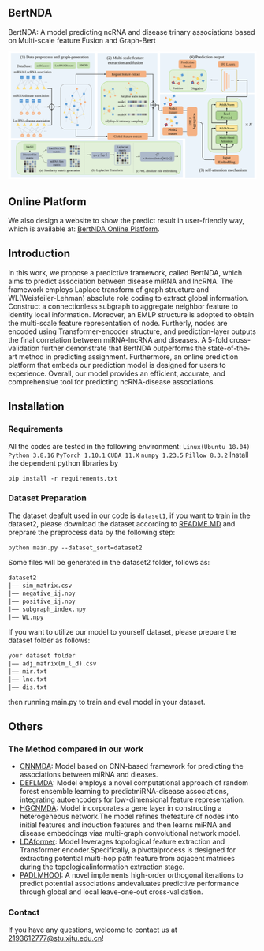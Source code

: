 ## BertNDA
BertNDA: A model predicting ncRNA and disease trinary associations based on Multi-scale feature Fusion and Graph-Bert
 
![BertNDA](/imgs/Method.svg)

## Online Platform
We also design a website to show the predict result in user-friendly way, which is available at: [BertNDA Online Platform](http://39.106.16.168:8017/).

## Introduction
In this work, we propose a predictive framework, called BertNDA, which aims to predict association between disease miRNA and lncRNA. The framework employs Laplace transform of graph structure and WL(Weisfeiler-Lehman) absolute role coding to extract global information. Construct a connectionless subgraph to aggregate neighbor feature to identify local information. Moreover, an EMLP structure is adopted to obtain the multi-scale feature representation of node. Furtherly, nodes are encoded using Transformer-encoder structure, and prediction-layer outputs the final correlation between miRNA-lncRNA and diseases. A 5-fold cross-validation further demonstrate that BertNDA outperforms the state-of-the-art method in predicting assignment. Furthermore, an online prediction platform that embeds our prediction model is designed for users to experience. Overall, our model provides an efficient, accurate, and comprehensive tool for predicting ncRNA-disease associations.

## Installation
### Requirements
All the codes are tested in the following environment:
`Linux(Ubuntu 18.04)` `Python 3.8.16` `PyTorch 1.10.1` `CUDA 11.X` `numpy 1.23.5` `Pillow 8.3.2`
Install the dependent python libraries by

```
pip install -r requirements.txt
```
### Dataset Preparation
The dataset deafult used in our code is `dataset1`, if you want to train in the dataset2, please download the dataset according to [README.MD](data/dataset2/README.MD) and preprare the preprocess data by the following step:

```
python main.py --dataset_sort=dataset2
```
Some files will be generated in the dataset2 folder, follows as:

```
dataset2
|—— sim_matrix.csv
|—— negative_ij.npy
|—— positive_ij.npy
|—— subgraph_index.npy
|—— WL.npy
```
If you want to utilize our model to yourself dataset, please prepare the dataset folder as follows:

```
your dataset folder
|—— adj_matrix(m_l_d).csv
|—— mir.txt
|—— lnc.txt
|—— dis.txt
```
then running main.py to train and eval model in your dataset.
 
## Others
### The Method compared in our work
- [CNNMDA](https://pubmed.ncbi.nlm.nih.gov/30977780):  Model based on CNN-based framework for predicting the associations between miRNA and dieases.
- [DEFLMDA](https://pubmed.ncbi.nlm.nih.gov/35325038/): Model employs a novel computational approach of random forest ensemble learning to predictmiRNA-disease associations, integrating autoencoders for low-dimensional feature representation.
- [HGCNMDA](https://pubmed.ncbi.nlm.nih.gov/35776822/): Model incorporates a gene layer in constructing a heterogeneous network.The model refines thefeature of nodes into initial features and induction features and then learns miRNA and disease embeddings viaa multi-graph convolutional network model.
- [LDAformer](https://pubmed.ncbi.nIm.nih.gov/36094081/): Model leverages topological feature extraction and Transformer encoder.Specifically, a pivotalprocess is designed for extracting potential multi-hop path feature from adjacent matrices during the topologicalinformation extraction stage.
- [PADLMHOOI](https://pubmed.ncbi.nlm.nih.gov/31191710/): A novel implements high-order orthogonal iterations to predict potential associations andevaluates predictive performance through global and local leave-one-out cross-validation.

### Contact
If you have any questions, welcome to contact us at 2193612777@stu.xjtu.edu.cn!
